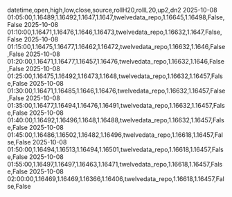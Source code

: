 datetime,open,high,low,close,source,rollH20,rollL20,up2,dn2
2025-10-08 01:05:00,1.16489,1.16492,1.1647,1.1647,twelvedata_repo,1.16645,1.16498,False,False
2025-10-08 01:10:00,1.16471,1.16476,1.1646,1.16473,twelvedata_repo,1.16632,1.1647,False,False
2025-10-08 01:15:00,1.16475,1.16477,1.16462,1.16472,twelvedata_repo,1.16632,1.1646,False,False
2025-10-08 01:20:00,1.16471,1.16477,1.16457,1.16476,twelvedata_repo,1.16632,1.1646,False,False
2025-10-08 01:25:00,1.16475,1.16492,1.16473,1.1648,twelvedata_repo,1.16632,1.16457,False,False
2025-10-08 01:30:00,1.16471,1.16485,1.1646,1.16476,twelvedata_repo,1.16632,1.16457,False,False
2025-10-08 01:35:00,1.16477,1.16494,1.16476,1.16491,twelvedata_repo,1.16632,1.16457,False,False
2025-10-08 01:40:00,1.16492,1.16496,1.1648,1.16488,twelvedata_repo,1.16632,1.16457,False,False
2025-10-08 01:45:00,1.16486,1.16502,1.16482,1.16496,twelvedata_repo,1.16618,1.16457,False,False
2025-10-08 01:50:00,1.16494,1.16513,1.16494,1.16501,twelvedata_repo,1.16618,1.16457,False,False
2025-10-08 01:55:00,1.16497,1.16497,1.16463,1.16471,twelvedata_repo,1.16618,1.16457,False,False
2025-10-08 02:00:00,1.16469,1.16469,1.16366,1.16406,twelvedata_repo,1.16618,1.16457,False,False

